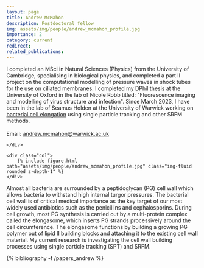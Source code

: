 ```yaml
---
layout: page
title: Andrew McMahon
description: Postdoctoral fellow
img: assets/img/people/andrew_mcmahon_profile.jpg
importance: 2
category: current
redirect: 
related_publications:
---
```


<div class="container">
  <div class="row">
    <div class="col">

I completed an MSci in Natural Sciences (Physics) from the University of Cambridge, specialising in biological physics, and completed a part II project on the computational modelling of pressure waves in shock tubes for the use on ciliated membranes. I completed my DPhil thesis at the University of Oxford in the lab of Nicole Robb titled: "Fluorescence imaging and modelling of virus
structure and infection". Since March 2023, I have been in the lab of Seamus Holden at the University of Warwick working on <a href=https://holdenlab.github.io/projects/research_cellelongation/>bacterial cell elongation</a> using single particle tracking and other SRFM methods.
<br>
<br>
Email: andrew.mcmahon@warwick.ac.uk

    </div>

    <div class="col">
        {% include figure.html path="assets/img/people/andrew_mcmahon_profile.jpg" class="img-fluid rounded z-depth-1" %}
    </div>
  </div>
  <div class="row">

  Almost all bacteria are surrounded by a peptidoglycan (PG) cell wall which allows bacteria to withstand high internal turgor pressures. The bacterial cell wall is of critical medical importance as the key target of our most widely used antibiotics such as the penicillins and cephalosporins. During cell growth, most PG synthesis is carried out by a multi-protein complex called the elongasome, which inserts PG strands processively around the cell circumference. The elongasome functions by building a growing PG polymer out of lipid II building blocks and attaching it to the existing cell wall material. My current research is investigating the cell wall building processes using single particle tracking (SPT) and SRFM. 

  </div>
</div>

<div class="publications">

{% bibliography -f /papers_andrew %}
